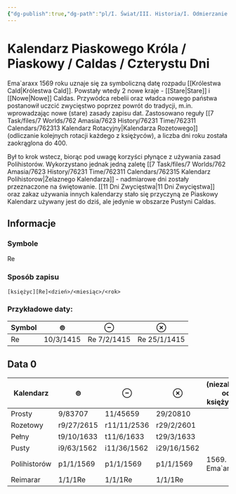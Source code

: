 ```yaml
---
{"dg-publish":true,"dg-path":"pl/I. Świat/III. Historia/I. Odmierzanie Czasu/I. Kalendarze/V. Kalendarz Piaskowego Króla.md","permalink":"/pl/i-swiat/iii-historia/i-odmierzanie-czasu/i-kalendarze/v-kalendarz-piaskowego-krola/"}
---
```



# Kalendarz Piaskowego Króla / Piaskowy / Caldas / Czterystu Dni
Ema\`araxx 1569 roku uznaje się za symboliczną datę rozpadu [[Królestwa Cald\|Królestwa Cald]]. Powstały wtedy 2 nowe kraje - [[Stare\|Stare]] i [[Nowe\|Nowe]] Caldas. Przywódca rebelii oraz władca nowego państwa postanowił uczcić zwycięstwo poprzez powrót do tradycji, m.in. wprowadzając nowe (stare) zasady zapisu dat. Zastosowano reguły [[7 Task/files/7 Worlds/762 Amasia/7623 History/76231 Time/762311 Calendars/762313 Kalendarz Rotacyjny\|Kalendarza Rozetowego]] (odliczanie kolejnych rotacji każdego z księżyców), a liczba dni roku została zaokrąglona do 400. 

Był to krok wstecz, biorąc pod uwagę korzyści płynące z używania zasad Polihistorów. Wykorzystano jednak jedną zaletę [[7 Task/files/7 Worlds/762 Amasia/7623 History/76231 Time/762311 Calendars/762315 Kalendarz Polihistorow\|Żelaznego Kalendarza]] - nadmiarowe dni zostały przeznaczone na świętowanie. [[11 Dni Zwycięstwa\|11 Dni Zwycięstwa]] oraz zakaz używania innych kalendarzy stało się przyczyną ze Piaskowy Kalendarz używany jest do dziś, ale jedynie w obszarze Pustyni Caldas.

## Informacje
### Symbole
Re
### Sposób zapisu
`[księżyc][Re]<dzień>/<miesiąc>/<rok>`
### Przykładowe daty:
| Symbol | ⊚         | ⊖           | ⊗            |
| ------ | --------- | ----------- | ------------ |
| Re     | 10/3/1415 | Re	7/2/1415 | Re 25/1/1415 |

## Data 0
| Kalendarz    | ⊚          | ⊖           | ⊗           | (niezależne od księżyców) |
| ------------ | ---------- | ----------- | ----------- | ------------------------- |
| Prosty       | 9/83707    | 11/45659    | 29/20810    |                           |
| Rozetowy     | r9/27/2615 | r11/11/2536 | r29/2/2601  |                           |
| Pełny        | t9/10/1633 | t11/6/1633  | t29/3/1633  |                           |
| Pusty        | i9/63/1562 | i11/36/1562 | i29/16/1562 |                           |
| Polihistorów | p1/1/1569  | p1/1/1569   | p1/1/1569   | 1569. Ema\`araxx          |
| Reimarar     | 1/1/1Re    | 1/1/1Re     | 1/1/1Re     |                           |
 